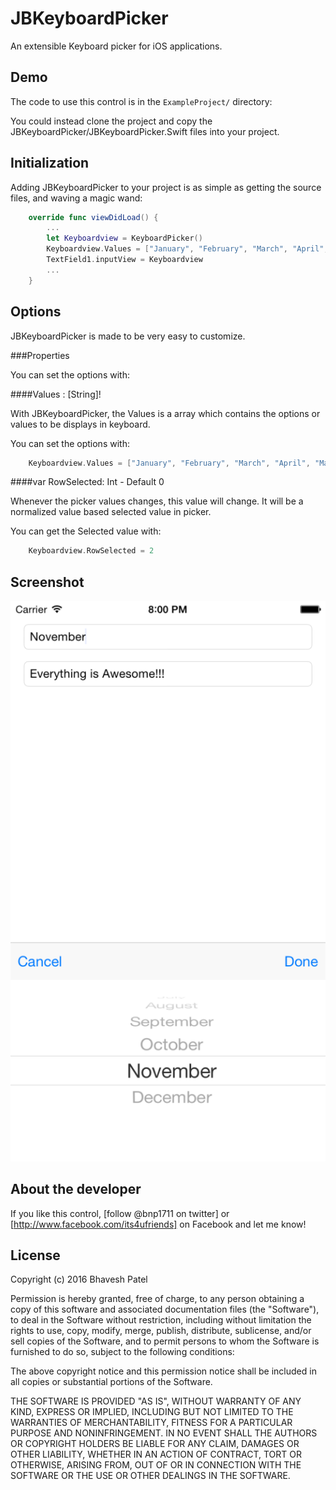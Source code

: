 JBKeyboardPicker
================

An extensible Keyboard picker for iOS applications.

Demo
----

The code to use this control is in the `ExampleProject/` directory:


You could instead clone the project and copy the JBKeyboardPicker/JBKeyboardPicker.Swift files into your project.


Initialization
--------------

Adding JBKeyboardPicker to your project is as simple as getting the source files, and waving a magic wand:

``` Swift
    override func viewDidLoad() {
        ...
        let Keyboardview = KeyboardPicker()
        Keyboardview.Values = ["January", "February", "March", "April", "May", "June", "July", "August", "September", "October", "November", "December"]
        TextField1.inputView = Keyboardview
        ...
    }
```


Options
-------

JBKeyboardPicker is made to be very easy to customize.

###Properties

You can set the options with:

####Values : [String]! 

With JBKeyboardPicker, the Values is a array which contains the options or values to be displays in keyboard.

You can set the options with:

```Swift
    Keyboardview.Values = ["January", "February", "March", "April", "May", "June", "July", "August", "September", "October", "November", "December"]
```

####var RowSelected: Int - Default  0 

Whenever the picker values changes, this value will change. It will be a normalized value based selected value in picker.

You can get the Selected value with:

```Swift
    Keyboardview.RowSelected = 2
```

Screenshot
----------

<p align="center">
  <img src="example.jpg?raw=true">
</p>

About the developer
-------------------

If you like this control, [follow @bnp1711 on twitter] or [http://www.facebook.com/its4ufriends] on Facebook and let me know!


License
-------

Copyright (c) 2016 Bhavesh Patel

Permission is hereby granted, free of charge, to any person obtaining a copy of this software and associated documentation files (the "Software"), to deal in the Software without restriction, including without limitation the rights to use, copy, modify, merge, publish, distribute, sublicense, and/or sell copies of the Software, and to permit persons to whom the Software is furnished to do so, subject to the following conditions:

The above copyright notice and this permission notice shall be included in all copies or substantial portions of the Software.

THE SOFTWARE IS PROVIDED "AS IS", WITHOUT WARRANTY OF ANY KIND, EXPRESS OR IMPLIED, INCLUDING BUT NOT LIMITED TO THE WARRANTIES OF MERCHANTABILITY, FITNESS FOR A PARTICULAR PURPOSE AND NONINFRINGEMENT. IN NO EVENT SHALL THE AUTHORS OR COPYRIGHT HOLDERS BE LIABLE FOR ANY CLAIM, DAMAGES OR OTHER LIABILITY, WHETHER IN AN ACTION OF CONTRACT, TORT OR OTHERWISE, ARISING FROM, OUT OF OR IN CONNECTION WITH THE SOFTWARE OR THE USE OR OTHER DEALINGS IN THE SOFTWARE.